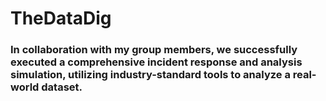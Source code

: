 # TheDataDig
### In collaboration with my group members, we successfully executed a comprehensive incident response and analysis simulation, utilizing industry-standard tools to analyze a real-world dataset.
